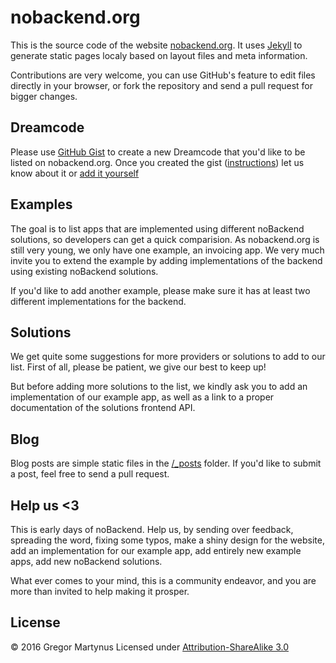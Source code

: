 nobackend.org
=============

This is the source code of the website [nobackend.org](http://nobackend.org). It uses [Jekyll](http://jekyllrb.com/) to generate static pages localy based on layout files and meta information.

Contributions are very welcome, you can use GitHub's feature to edit files directly in your browser, or fork the repository and send a pull request for bigger changes.


Dreamcode
---------

Please use [GitHub Gist](https://gist.github.com/) to create
a new Dreamcode that you'd like to be listed on nobackend.org. Once you created the gist ([instructions](https://dl.dropboxusercontent.com/u/732913/dream-code.mov)) let us know about it or [add it yourself](https://github.com/nobackend/nobackend.org/edit/gh-pages/dreamcode.html)


Examples
--------

The goal is to list apps that are implemented using different noBackend solutions, so developers can get a quick comparision. As nobackend.org is still very young, we only have one example, an invoicing app. We very much invite you to extend the example by adding implementations of the backend using existing noBackend solutions.

If you'd like to add another example, please make sure it has at least two different implementations for the backend.


Solutions
---------

We get quite some suggestions for more providers or solutions to add to our list. First of all, please be patient, we give our best to keep up!

But before adding more solutions to the list, we kindly ask you to add an implementation of our example app, as well as a link to a proper documentation of the solutions frontend API.


Blog
----

Blog posts are simple static files in the [/_posts](https://github.com/gr2m/nobackend.org/tree/gh-pages/_posts) folder. If you'd like to submit a post, feel free to send a pull request.


Help us <3
----------

This is early days of noBackend. Help us, by sending over feedback, spreading the word, fixing some typos, make a shiny design for the website, add an implementation for our example app, add entirely new example apps, add new noBackend solutions.

What ever comes to your mind, this is a community endeavor, and you are more than invited to help making it prosper.


License
-------

© 2016 Gregor Martynus
Licensed under [Attribution-ShareAlike 3.0](http://creativecommons.org/licenses/by-sa/3.0/)
